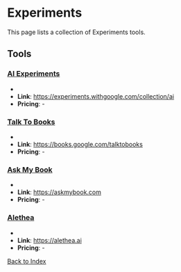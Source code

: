 # Experiments

This page lists a collection of Experiments tools.

## Tools

### [AI Experiments](https://experiments.withgoogle.com/collection/ai)
-
- **Link**: https://experiments.withgoogle.com/collection/ai
- **Pricing**: -

### [Talk To Books](https://books.google.com/talktobooks)
-
- **Link**: https://books.google.com/talktobooks
- **Pricing**: -

### [Ask My Book](https://askmybook.com)
-
- **Link**: https://askmybook.com
- **Pricing**: -

### [Alethea](https://alethea.ai)
-
- **Link**: https://alethea.ai
- **Pricing**: -


[Back to Index](./README.MD)